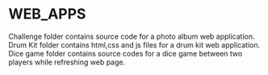 # WEB_APPS
Challenge folder contains source code for a photo album web application.
Drum Kit folder contains html,css and js files for a drum kit web application.
Dice game folder contains source codes for a dice game between two players while refreshing web page.
